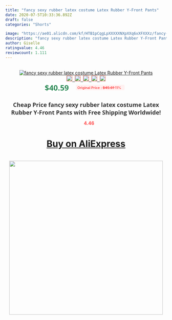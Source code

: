 ```yaml
---
title: "fancy sexy rubber latex costume Latex Rubber Y-Front Pants"
date: 2020-07-5T10:33:36.892Z
draft: false
categories: "Shorts"

image: "https://ae01.alicdn.com/kf/HTB1pCqgLpXXXXXNXpXXq6xXFXXXz/fancy-sexy-rubber-latex-costume-Latex-Rubber-Y-Front-Pants.jpg"
description: "fancy sexy rubber latex costume Latex Rubber Y-Front Pants"
author: Giselle
ratingvalue: 4.46
reviewcount: 1.111
---
```

<br>
<div style="text-align: center;">
<a href="https://s.click.aliexpress.com/e/_AEdOMz" target="_blank" rel="nofollow noopener noreferrer"><img alt="fancy sexy rubber latex costume Latex Rubber Y-Front Pants" class="magnifier-image" src="https://ae01.alicdn.com/kf/HTB1pCqgLpXXXXXNXpXXq6xXFXXXz/fancy-sexy-rubber-latex-costume-Latex-Rubber-Y-Front-Pants.jpg_640x640.jpg">
<br>
<img style="border:1px solid salmon" src="https://ae01.alicdn.com/kf/HTB1pCqgLpXXXXXNXpXXq6xXFXXXz/fancy-sexy-rubber-latex-costume-Latex-Rubber-Y-Front-Pants.jpg_120x120.jpg">&nbsp;&nbsp;<img style="border:1px solid salmon" src="https://ae01.alicdn.com/kf/HTB1cKyjLpXXXXanXpXXq6xXFXXXH/fancy-sexy-rubber-latex-costume-Latex-Rubber-Y-Front-Pants.jpg_120x120.jpg">&nbsp;&nbsp;<img style="border:1px solid salmon" src="_120x120.jpg">&nbsp;&nbsp;<img style="border:1px solid salmon" src="_120x120.jpg">&nbsp;&nbsp;<img style="border:1px solid salmon" src="_120x120.jpg"></a></div><br0>
<div style="text-align: center;"><span style="background-color: white; border: 0px; box-sizing: border-box; color: seagreen; display: inline-block; font-family: &quot;open sans&quot; , &quot;arial&quot; , &quot;helvetica&quot; , sans-serif , &quot;heiti&quot;; font-size: 24px; font-stretch: inherit; font-weight: 700; line-height: inherit; margin: 0px 10px 0px 0px; padding: 0px; vertical-align: middle;">$40.59 </span>
<span style="background: rgb(255 , 241 , 241); border-radius: 3px; border: 0px; box-sizing: border-box; color: #ff4747; display: inline-block; font-family: inherit; font-size: 12px; font-stretch: inherit; font-style: inherit; font-variant: inherit; font-weight: 600; line-height: inherit; margin: 0px; padding: 2px 5px; transform: scale(0.9); vertical-align: middle;">Original Price : <b style="text-decoration: line-through;">$45.61 </b> 11%&nbsp;&nbsp;</span></div>
<h1 style="color: #333333; display: inline-block; font-family: &quot;open sans&quot; , &quot;arial&quot; , &quot;helvetica&quot; , sans-serif , &quot;heiti&quot;; font-size: 18px; font-stretch: inherit; font-weight: 700; text-align: center;">Cheap Price fancy sexy rubber latex costume Latex Rubber Y-Front Pants with Free Shipping Worldwide!</h1>
<div style="color: #ff4747; text-align: center;">
<img src="https://4.bp.blogspot.com/-M0ZcTcb-5uY/XleCXlxnR4I/AAAAAAAAAEc/OrjgMkXV1oMQFaCRZj5HQwOCBcu3w1FegCPcBGAYYCw/s1600/star.png" style="height: 15px;">&nbsp;<b>4.46</b></div>
<div class="button_cont" align="center"><a class="buynow_a" href="https://s.click.aliexpress.com/e/_AEdOMz" target="_blank" rel="nofollow noopener noreferrer"><H1>Buy on AliExpress</H1></a></div><br>
<div class="separator" style="clear: both; text-align: center;">
<img src="https://lh3.googleusercontent.com/-pTy5HemUv9M/XlePHvY0dAI/AAAAAAAAAE4/0nX5iRUoIWY8eMW9Dpxeirr157OZliDIgCLcBGAsYHQ/s1600/badge.gif" width="480">
</div>

